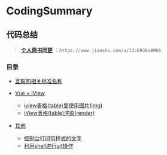 # CodingSummary
## 代码总结

> __[个人简书同更](https://www.jianshu.com/u/13c6936a89b6)__
 ：`https://www.jianshu.com/u/13c6936a89b6`

### 目录

- [互联网相关标准名称](./allname.md)

- [Vue + iView](./Vue&iView)
    - [iview表格(table)里使用图片(img)](./Vue&iView/iview表格(table)里使用图片(img).md)
    - [iView表格(table)渲染(render)](./Vue&iView/iView表格(table)渲染(render).md)
- [其他]("./other")
    - [控制台打印带样式的文字](./other/控制台打印带样式的文字.md)
    - [利用shell进行git操作](./other/利用shell进行git操作.md)
